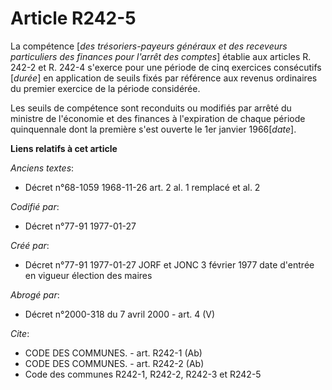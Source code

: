 # Article R242-5

La compétence [*des trésoriers-payeurs généraux et des receveurs particuliers des finances pour l'arrêt des comptes*] établie
aux articles R. 242-2 et R. 242-4 s'exerce pour une période de cinq exercices consécutifs [*durée*] en application de seuils
fixés par référence aux revenus ordinaires du premier exercice de la période considérée. 

Les seuils de compétence sont reconduits ou modifiés par arrêté du ministre de l'économie et des finances à l'expiration de
chaque période quinquennale dont la première s'est ouverte le 1er janvier 1966[*date*].

**Liens relatifs à cet article**

_Anciens textes_:

  - Décret n°68-1059 1968-11-26 art. 2 al. 1 remplacé et al. 2

_Codifié par_:

  - Décret n°77-91 1977-01-27

_Créé par_:

  - Décret n°77-91 1977-01-27 JORF et JONC 3 février 1977 date d'entrée en vigueur élection des maires

_Abrogé par_:

  - Décret n°2000-318 du 7 avril 2000 - art. 4 (V)

_Cite_:

  - CODE DES COMMUNES. - art. R242-1 (Ab)
  - CODE DES COMMUNES. - art. R242-2 (Ab)
  - Code des communes R242-1, R242-2, R242-3 et R242-5
